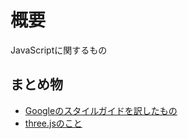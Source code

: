 # 概要
JavaScriptに関するもの

## まとめ物　

- [Googleのスタイルガイドを訳したもの](./styleguide/)
- [three.jsのこと](./threejs/)